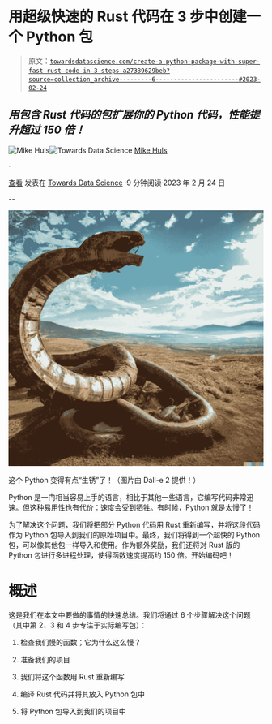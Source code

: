 # 用超级快速的 Rust 代码在 3 步中创建一个 Python 包

> 原文：[`towardsdatascience.com/create-a-python-package-with-super-fast-rust-code-in-3-steps-a27389629beb?source=collection_archive---------6-----------------------#2023-02-24`](https://towardsdatascience.com/create-a-python-package-with-super-fast-rust-code-in-3-steps-a27389629beb?source=collection_archive---------6-----------------------#2023-02-24)

## *用包含 Rust 代码的包扩展你的 Python 代码，性能提升超过 150 倍！*

[](https://mikehuls.medium.com/?source=post_page-----a27389629beb--------------------------------)![Mike Huls](https://mikehuls.medium.com/?source=post_page-----a27389629beb--------------------------------)[](https://towardsdatascience.com/?source=post_page-----a27389629beb--------------------------------)![Towards Data Science](https://towardsdatascience.com/?source=post_page-----a27389629beb--------------------------------) [Mike Huls](https://mikehuls.medium.com/?source=post_page-----a27389629beb--------------------------------)

·

[查看](https://medium.com/m/signin?actionUrl=https%3A%2F%2Fmedium.com%2F_%2Fsubscribe%2Fuser%2F7ffb62c607ee&operation=register&redirect=https%3A%2F%2Ftowardsdatascience.com%2Fcreate-a-python-package-with-super-fast-rust-code-in-3-steps-a27389629beb&user=Mike+Huls&userId=7ffb62c607ee&source=post_page-7ffb62c607ee----a27389629beb---------------------post_header-----------) 发表在 [Towards Data Science](https://towardsdatascience.com/?source=post_page-----a27389629beb--------------------------------) ·9 分钟阅读·2023 年 2 月 24 日[](https://medium.com/m/signin?actionUrl=https%3A%2F%2Fmedium.com%2F_%2Fvote%2Ftowards-data-science%2Fa27389629beb&operation=register&redirect=https%3A%2F%2Ftowardsdatascience.com%2Fcreate-a-python-package-with-super-fast-rust-code-in-3-steps-a27389629beb&user=Mike+Huls&userId=7ffb62c607ee&source=-----a27389629beb---------------------clap_footer-----------)

--

[](https://medium.com/m/signin?actionUrl=https%3A%2F%2Fmedium.com%2F_%2Fbookmark%2Fp%2Fa27389629beb&operation=register&redirect=https%3A%2F%2Ftowardsdatascience.com%2Fcreate-a-python-package-with-super-fast-rust-code-in-3-steps-a27389629beb&source=-----a27389629beb---------------------bookmark_footer-----------)![](img/ed219a4972a58651e9682cc108017a96.png)

这个 Python 变得有点“生锈”了！（图片由 Dall-e 2 提供！）

Python 是一门相当容易上手的语言，相比于其他一些语言，它编写代码非常迅速。但这种易用性也有代价：速度会受到牺牲。有时候，Python 就是太慢了！

为了解决这个问题，我们将把部分 Python 代码用 Rust 重新编写，并将这段代码作为 Python 包导入到我们的原始项目中。最终，我们将得到一个超快的 Python 包，可以像其他包一样导入和使用。作为额外奖励，我们还将对 Rust 版的 Python 包进行多进程处理，使得函数速度提高约 150 倍。开始编码吧！

# 概述

这是我们在本文中要做的事情的快速总结。我们将通过 6 个步骤解决这个问题（其中第 2、3 和 4 步专注于实际编写包）：

1.  检查我们慢的函数；它为什么这么慢？

1.  准备我们的项目

1.  我们将这个函数用 Rust 重新编写

1.  编译 Rust 代码并将其放入 Python 包中

1.  将 Python 包导入到我们的项目中
